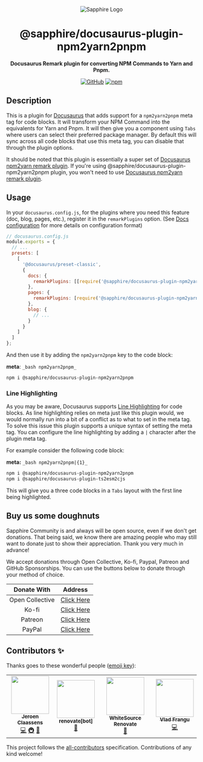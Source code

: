 <div align="center">

![Sapphire Logo](https://cdn.skyra.pw/gh-assets/sapphire-banner.png)

# @sapphire/docusaurus-plugin-npm2yarn2pnpm

**Docusaurus Remark plugin for converting NPM Commands to Yarn and Pnpm.**

[![GitHub](https://img.shields.io/github/license/sapphiredev/documentation-plugins)](https://github.com/sapphiredev/documentation-plugins/blob/main/LICENSE.md)
[![npm](https://img.shields.io/npm/v/@sapphire/docusaurus-plugin-npm2yarn2pnpm?color=crimson&logo=npm&style=flat-square)](https://www.npmjs.com/package/@sapphire/docusaurus-plugin-npm2yarn2pnpm)

</div>

## Description

This is a plugin for [Docusaurus](https://docusaurus.io) that adds support for a `npm2yarn2pnpm` meta tag for code
blocks. It will transform your NPM Command into the equivalents for Yarn and Pnpm. It will then give you a component
using `Tabs` where users can select their preferred package manager. By default this will sync across all code blocks
that use this meta tag, you can disable that through the plugin options.

It should be noted that this plugin is essentially a super set of [Docusaurus npm2yarn remark
plugin][docusaurus-npm2yarn-remark-plugin]. If you're using @sapphire/docusaurus-plugin-npm2yarn2pnpm plugin, you won't
need to use [Docusaurus npm2yarn remark plugin][docusaurus-npm2yarn-remark-plugin].

## Usage

In your `docusaurus.config.js`, for the plugins where you need this feature (doc, blog, pages, etc.), register it in the
`remarkPlugins` option. (See [Docs configuration][docconf] for more details on configuration format)

```js
// docusaurus.config.js
module.exports = {
  // ...
  presets: [
    [
      '@docusaurus/preset-classic',
      {
        docs: {
          remarkPlugins: [[require('@sapphire/docusaurus-plugin-npm2yarn2pnpm')]]
        },
        pages: {
          remarkPlugins: [require('@sapphire/docusaurus-plugin-npm2yarn2pnpm')]
        },
        blog: {
          // ...
        }
      }
    ]
  ]
};
```

And then use it by adding the `npm2yarn2pnpm` key to the code block:

**meta**: `_bash npm2yarn2pnpm_`

```bash
npm i @sapphire/docusaurus-plugin-npm2yarn2pnpm
```

### Line Highlighting

As you may be aware, Docusaurus supports [Line Highlighting][line-highlighting] for code blocks. As line highlighting
relies on meta just like this plugin would, we would normally run into a bit of a conflict as to what to set in the meta
tag. To solve this issue this plugin supports a unique syntax of setting the meta tag. You can configure the line
highlighting by adding a `|` character after the plugin meta tag.

For example consider the following code block:

**meta:** `_bash npm2yarn2pnpm|{1}_ `

```bash
npm i @sapphire/docusaurus-plugin-npm2yarn2pnpm
npm i @sapphire/docusaurus-plugin-ts2esm2cjs
```

This will give you a three code blocks in a `Tabs` layout with the first line being highlighted.

## Buy us some doughnuts

Sapphire Community is and always will be open source, even if we don't get donations. That being said, we know there are
amazing people who may still want to donate just to show their appreciation. Thank you very much in advance!

We accept donations through Open Collective, Ko-fi, Paypal, Patreon and GitHub Sponsorships. You can use the buttons
below to donate through your method of choice.

|   Donate With   |                       Address                       |
| :-------------: | :-------------------------------------------------: |
| Open Collective | [Click Here](https://sapphirejs.dev/opencollective) |
|      Ko-fi      |      [Click Here](https://sapphirejs.dev/kofi)      |
|     Patreon     |    [Click Here](https://sapphirejs.dev/patreon)     |
|     PayPal      |     [Click Here](https://sapphirejs.dev/paypal)     |

## Contributors ✨

Thanks goes to these wonderful people ([emoji key](https://allcontributors.org/docs/en/emoji-key)):

<!-- ALL-CONTRIBUTORS-LIST:START - Do not remove or modify this section -->
<!-- prettier-ignore-start -->
<!-- markdownlint-disable -->
<table>
  <tr>
    <td align="center"><a href="https://favware.tech/"><img src="https://avatars3.githubusercontent.com/u/4019718?v=4?s=100" width="100px;" alt=""/><br /><sub><b>Jeroen Claassens</b></sub></a><br /><a href="https://github.com/sapphiredev/documentation-plugins/commits?author=favna" title="Code">💻</a> <a href="#infra-favna" title="Infrastructure (Hosting, Build-Tools, etc)">🚇</a> <a href="#projectManagement-favna" title="Project Management">📆</a></td>
    <td align="center"><a href="https://github.com/apps/renovate"><img src="https://avatars.githubusercontent.com/in/2740?v=4?s=100" width="100px;" alt=""/><br /><sub><b>renovate[bot]</b></sub></a><br /><a href="#maintenance-renovate[bot]" title="Maintenance">🚧</a></td>
    <td align="center"><a href="https://renovate.whitesourcesoftware.com/"><img src="https://avatars.githubusercontent.com/u/25180681?v=4?s=100" width="100px;" alt=""/><br /><sub><b>WhiteSource Renovate</b></sub></a><br /><a href="#maintenance-renovate-bot" title="Maintenance">🚧</a></td>
    <td align="center"><a href="https://github.com/vladfrangu"><img src="https://avatars.githubusercontent.com/u/17960496?v=4?s=100" width="100px;" alt=""/><br /><sub><b>Vlad Frangu</b></sub></a><br /><a href="https://github.com/sapphiredev/documentation-plugins/commits?author=vladfrangu" title="Code">💻</a></td>
  </tr>
</table>

<!-- markdownlint-restore -->
<!-- prettier-ignore-end -->

<!-- ALL-CONTRIBUTORS-LIST:END -->

This project follows the [all-contributors](https://github.com/all-contributors/all-contributors) specification.
Contributions of any kind welcome!

[docconf]: https://docusaurus.io/docs/api/plugins/@docusaurus/plugin-content-docs#ex-config
[docusaurus-npm2yarn-remark-plugin]: https://docusaurus.io/docs/markdown-features/code-blocks#npm2yarn-remark-plugin
[line-highlighting]: https://docusaurus.io/docs/markdown-features/code-blocks#line-highlighting
